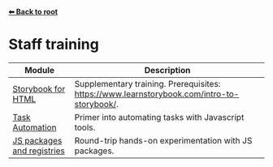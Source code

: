 **[⬅ Back to root](/../../#readme)**

# Staff training

| Module | Description |
| - | - |
| [Storybook for HTML](storybook.md) | Supplementary training. Prerequisites: https://www.learnstorybook.com/intro-to-storybook/. |
| [Task Automation](task-automation.md) | Primer into automating tasks with Javascript tools. |
| [JS packages and registries](javascript-packages.md) | Round-trip hands-on experimentation with JS packages. |
